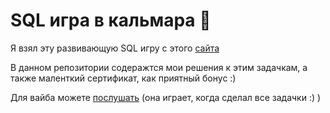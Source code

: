 # SQL игра в кальмара 🦑

Я взял эту развивающую SQL игру с этого [сайта](https://datalemur.com/sql-game)

В данном репозитории содеражтся мои решения к этим задачкам, а также маленткий сертификат, как приятный бонус :)

Для вайба можете [послушать](https://youtu.be/AqMMU4O6M3g?si=wgi5P3k3btdL8_OJ) (она играет, когда сделал все задачки :) )
